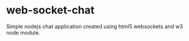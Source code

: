 # web-socket-chat

Simple nodejs chat application created using html5 websockets and w3 node module.